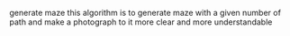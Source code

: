 generate maze
this algorithm is to generate maze with a given number of path and make a photograph to it more clear and more
 understandable 
  
